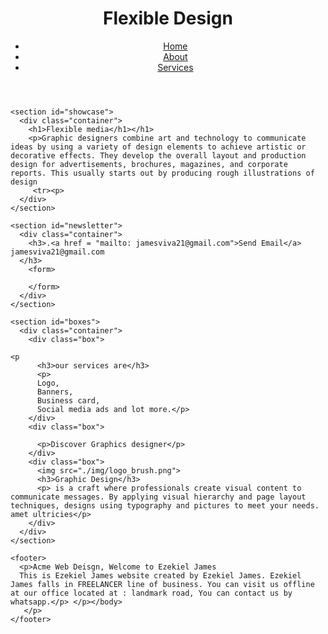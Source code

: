 
<!DOCTYPE html>
<html>
  <head>
    <meta charset="utf-8">
    <meta name="description" content="Affordable and professional web design">
	  <meta name="keywords" content="web design, affordable web design, professional web design">
  	<meta name="author" content="Brad Traversy">
    <title>Acme Web Deisgn | Welcome</title>
    <link rel="stylesheet" href="./css/style.css">
    <link rel="icon" href="img/favicon.png">
  </head>
  <body>
    <header>
      <div class="container">
        <div id="branding">
          <h1><span class="highlight">Flexible</span> Design</h1>
        </div>
        <nav>
          <ul>
            <li class="current"><a href="index.html">Home</a></li>
            <li><a href="about.html">About</a></li>
            <li><a href="services.html">Services</a></li>
          </ul>
        </nav>
      </div>
    </header>

    <section id="showcase">
      <div class="container">
        <h1>Flexible media</h1></h1>
        <p>Graphic designers combine art and technology to communicate ideas by using a variety of design elements to achieve artistic or decorative effects. They develop the overall layout and production design for advertisements, brochures, magazines, and corporate reports. This usually starts out by producing rough illustrations of design
         <tr><p>
      </div>
    </section>

    <section id="newsletter">
      <div class="container">
        <h3>.<a href = "mailto: jamesviva21@gmail.com">Send Email</a> jamesviva21@gmail.com
      </h3>
        <form>
           
        </form>
      </div>
    </section>

    <section id="boxes">
      <div class="container">
        <div class="box">
     
    <p
          <h3>our services are</h3>
          <p>
          Logo,
          Banners,
          Business card,
          Social media ads and lot more.</p>
        </div>
        <div class="box">
            
          <p>Discover Graphics designer</p>
        </div>
        <div class="box">
          <img src="./img/logo_brush.png">
          <h3>Graphic Design</h3>
          <p> is a craft where professionals create visual content to communicate messages. By applying visual hierarchy and page layout techniques, designs using typography and pictures to meet your needs. amet ultricies</p>
        </div>
      </div>
    </section>

    <footer>
      <p>Acme Web Deisgn, Welcome to Ezekiel James
      This is Ezekiel James website created by Ezekiel James. Ezekiel James falls in FREELANCER line of business. You can visit us offline at our office located at : landmark road, You can contact us by whatsapp.</p> </p></body>
       </p>
    </footer>
  </body>
</html>





<!---



